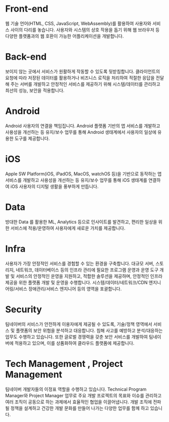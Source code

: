 # Front-end

웹 기술 언어(HTML, CSS, JavaScript, WebAssembly)를 활용하여 사용자와 서비스 사이의 다리를 놓습니다.
사용자와 시스템의 상호 작용을 돕기 위해 웹 브라우저 등 다양한 플랫폼과의 웹 호환이 가능한 어플리케이션을 개발합니다.

# Back-end

보이지 않는 곳에서 서비스가 원활하게 작동할 수 있도록 뒷받침합니다.
클라이언트의 요청에 따라 저장된 데이터를 활용하거나 비즈니스 로직을 처리하여 적절한 응답을 전달해 주는 서버를
개발하고 안정적인 서비스를 제공하기 위해 시스템/데이터를 관리하고 최선의 성능, 보안을 적용합니다.

# Android

Android 사용자의 연결을 책임집니다. Android 플랫폼 기반의 앱 서비스를 개발하고 사용성을 개선하는 등
유지/보수 업무를 통해 Android 생태계에서 사용자의 일상에 유용한 도구를 제공합니다.

# iOS

Apple SW Platform(iOS, iPadOS, MacOS, watchOS 등)을 기반으로 동작하는 앱 서비스를 개발하고 사용성을
개선하는 등 유지/보수 업무를 통해 iOS 생태계를 연결하여 iOS 사용자의 디지털 생활을 풍부하게 만듭니다.

# Data

방대한 Data 를 활용한 ML, Analytics 등으로 인사이트를 발견하고, 편리한 일상을 위한 서비스에 적용/운영하여
사용자에게 새로운 가치를 제공합니다.

# Infra

사용자가 가장 안정적인 서비스를 경험할 수 있는 환경을 구축합니다.
대규모 서버, 스토리지, 네트워크, 데이터베이스 등의 인프라 관리에 필요한 프로그램 운영과 운영 도구 개발 및 서비스의 안정적인 운영을 지원하고, 적합한 솔루션을 제공하며, 안정적인 인프라 제공을 위한 플랫폼 개발 및 운영을 수행합니다. 시스템/데이터/네트워크/CDN 엔지니어링/서비스 장애관리/서비스 엔지니어 등의 영역을 포괄합니다.

# Security


팀네이버의 서비스가 안전하게 이용자에게 제공될 수 있도록, 기술/정책 영역에서 서비스 및 플랫폼의 보안 위협을 분석하고 대응합니다. 침해 사고를 예방하고 분석/대응하는 업무도 수행하고 있습니다. 또한 글로벌 경쟁력을 갖춘 보안 서비스를 개발하여 팀네이버에 적용하고 있으며, 이를 상품화하여 클라우드 플랫폼에 제공합니다.

# Tech Management , Project Management 

팀네이버 개발자들의 이정표 역할을 수행하고 있습니다. Technical Program Manager와 Project Manager 업무로 주요 개발 프로젝트의 목표와 이슈를 관리하고 여러 조직이 공동으로 하는 과제에서 효율적인 협업을 이끌어냅니다. 개발 조직에 전파될 정책을 설계하고 건강한 개발 문화를 만들어 나가는 다양한 업무를 함께 하고 있습니다.